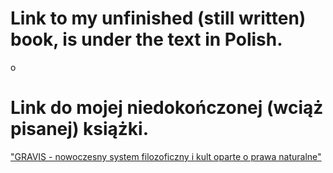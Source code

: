 # Link to my unfinished (still written) book, is under the text in Polish.

o

# Link do mojej niedokończonej (wciąż pisanej) książki.

["GRAVIS - nowoczesny system filozoficzny i kult oparte o prawa naturalne"](https://github.com/qvx3/qvx3.github.io/blob/main/religia_naukowa-praw_naturalnych_20-08-2024.pdf)


</a>
